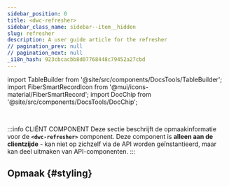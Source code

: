 ```yaml
---
sidebar_position: 0
title: <dwc-refresher>
sidebar_class_name: sidebar--item__hidden
slug: refresher
description: A user guide article for the refresher
// pagination_prev: null
// pagination_next: null
_i18n_hash: 923cbcacbb8d07768448c79452a27cbd
---
```

import TableBuilder from '@site/src/components/DocsTools/TableBuilder';
import FiberSmartRecordIcon from '@mui/icons-material/FiberSmartRecord';
import DocChip from '@site/src/components/DocsTools/DocChip';

<DocChip chip='shadow' />

<br />

:::info CLIËNT COMPONENT
Deze sectie beschrijft de opmaakinformatie voor de **`<dwc-refresher>`** component. Deze component is **alleen aan de clientzijde** - kan niet op zichzelf via de API worden geïnstantieerd, maar kan deel uitmaken van API-componenten.
:::

## Opmaak {#styling}

<TableBuilder name="dwc-refresher" clientComponent />
